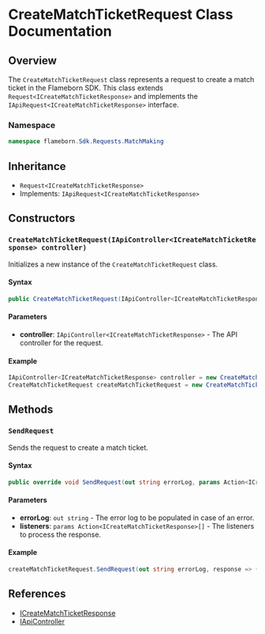 
# CreateMatchTicketRequest Class Documentation

## Overview

The `CreateMatchTicketRequest` class represents a request to create a match ticket in the Flameborn SDK. This class extends `Request<ICreateMatchTicketResponse>` and implements the `IApiRequest<ICreateMatchTicketResponse>` interface.

### Namespace
```csharp
namespace flameborn.Sdk.Requests.MatchMaking
```

## Inheritance
- `Request<ICreateMatchTicketResponse>`
- Implements: `IApiRequest<ICreateMatchTicketResponse>`

## Constructors

### `CreateMatchTicketRequest(IApiController<ICreateMatchTicketResponse> controller)`

Initializes a new instance of the `CreateMatchTicketRequest` class.

#### Syntax
```csharp
public CreateMatchTicketRequest(IApiController<ICreateMatchTicketResponse> controller)
```

#### Parameters
- **controller**: `IApiController<ICreateMatchTicketResponse>` - The API controller for the request.

#### Example
```csharp
IApiController<ICreateMatchTicketResponse> controller = new CreateMatchTicketController();
CreateMatchTicketRequest createMatchTicketRequest = new CreateMatchTicketRequest(controller);
```

## Methods

### `SendRequest`

Sends the request to create a match ticket.

#### Syntax
```csharp
public override void SendRequest(out string errorLog, params Action<ICreateMatchTicketResponse>[] listeners);
```

#### Parameters
- **errorLog**: `out string` - The error log to be populated in case of an error.
- **listeners**: `params Action<ICreateMatchTicketResponse>[]` - The listeners to process the response.

#### Example
```csharp
createMatchTicketRequest.SendRequest(out string errorLog, response => { /* Handle response */ });
```

## References
- [ICreateMatchTicketResponse](https://github.com/gkhanC/flameborn-game/tree/dev/documents/ICreateMatchTicketResponse)
- [IApiController](https://github.com/gkhanC/flameborn-game/tree/dev/documents/IApiController)
